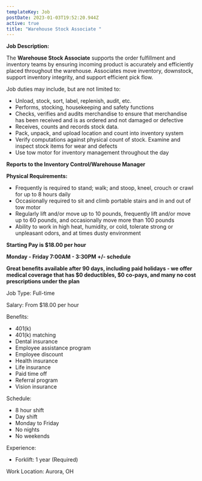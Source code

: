 ```yaml
---
templateKey: Job
postDate: 2023-01-03T19:52:20.944Z
active: true
title: "Warehouse Stock Associate "
---
```

**Job Description:**

The **Warehouse Stock Associate** supports the order fulfillment and inventory teams by ensuring incoming product is accurately and efficiently placed throughout the warehouse. Associates move inventory, downstock, support inventory integrity, and support efficient pick flow.

Job duties may include, but are not limited to:

* Unload, stock, sort, label, replenish, audit, etc.
* Performs, stocking, housekeeping and safety functions
* Checks, verifies and audits merchandise to ensure that merchandise has been received and is as ordered and not damaged or defective
* Receives, counts and records stock data.
* Pack, unpack, and upload location and count into inventory system
* Verify computations against physical count of stock. Examine and inspect stock items for wear and defects
* Use tow motor for inventory management throughout the day

**Reports to the Inventory Control/Warehouse Manager**

**Physical Requirements:**

* Frequently is required to stand; walk; and stoop, kneel, crouch or crawl for up to 8 hours daily
* Occasionally required to sit and climb portable stairs and in and out of tow motor
* Regularly lift and/or move up to 10 pounds, frequently lift and/or move up to 60 pounds, and occasionally move more than 100 pounds
* Ability to work in high heat, humidity, or cold, tolerate strong or unpleasant odors, and at times dusty environment

**Starting Pay is $18.00 per hour**

**Monday - Friday 7:00AM - 3:30PM +/- schedule**

**Great benefits available after 90 days, including paid holidays - we offer medical coverage that has $0 deductibles, $0 co-pays, and many no cost prescriptions under the plan**

Job Type: Full-time

Salary: From $18.00 per hour

Benefits:

* 401(k)
* 401(k) matching
* Dental insurance
* Employee assistance program
* Employee discount
* Health insurance
* Life insurance
* Paid time off
* Referral program
* Vision insurance

Schedule:

* 8 hour shift
* Day shift
* Monday to Friday
* No nights
* No weekends

Experience:

* Forklift: 1 year (Required)

Work Location: Aurora, OH